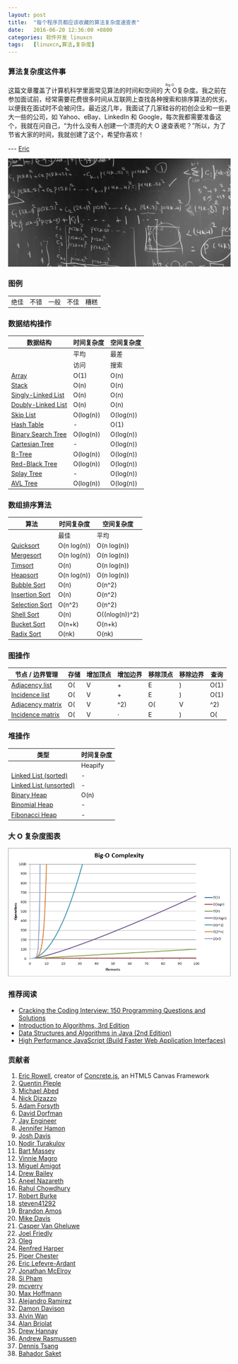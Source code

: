 ```yaml
---
layout: post
title:	"每个程序员都应该收藏的算法复杂度速查表"
date:	2016-06-20 12:36:00 +0800 
categories:	软件开发 linuxcn 
tags:	[linuxcn,算法,复杂度]
---
```



### 算法复杂度这件事


这篇文章覆盖了计算机科学里面常见算法的时间和空间的<ruby> 大 O <rp>  （ </rp> <rt>  Big-O </rt> <rp>  ） </rp></ruby> 复杂度。我之前在参加面试前，经常需要花费很多时间从互联网上查找各种搜索和排序算法的优劣，以便我在面试时不会被问住。最近这几年，我面试了几家硅谷的初创企业和一些更大一些的公司，如 Yahoo、eBay、LinkedIn 和 Google，每次我都需要准备这个，我就在问自己，“为什么没有人创建一个漂亮的大 O 速查表呢？”所以，为了节省大家的时间，我就创建了这个，希望你喜欢！


--- [Eric](https://twitter.com/ericdrowell) 


![](/Asserts/Images/album/201606/20/123606rd6xe34kk2xy392i.jpg)


### 图例




|  |  |  |  |  |
| --- | --- | --- | --- | --- |
| 绝佳 | 不错 | 一般 | 不佳 | 糟糕 |


### 数据结构操作




| 数据结构 | 时间复杂度 | 空间复杂度 |
| --- | --- | --- |
|  | 平均 | 最差 | 最差 |
|  | 访问 | 搜索 | 插入 | 删除 | 访问 | 搜索 | 插入 | 删除 |  |
| [Array](http://en.wikipedia.org/wiki/Array_data_structure) | O(1) | O(n) | O(n) | O(n) | O(1) | O(n) | O(n) | O(n) | O(n) |
| [Stack](http://en.wikipedia.org/wiki/Stack_(abstract_data_type)) | O(n) | O(n) | O(1) | O(1) | O(n) | O(n) | O(1) | O(1) | O(n) |
| [Singly-Linked List](http://en.wikipedia.org/wiki/Singly_linked_list#Singly_linked_lists) | O(n) | O(n) | O(1) | O(1) | O(n) | O(n) | O(1) | O(1) | O(n) |
| [Doubly-Linked List](http://en.wikipedia.org/wiki/Doubly_linked_list) | O(n) | O(n) | O(1) | O(1) | O(n) | O(n) | O(1) | O(1) | O(n) |
| [Skip List](http://en.wikipedia.org/wiki/Skip_list) | O(log(n)) | O(log(n)) | O(log(n)) | O(log(n)) | O(n) | O(n) | O(n) | O(n) | O(n log(n)) |
| [Hash Table](http://en.wikipedia.org/wiki/Hash_table) | - | O(1) | O(1) | O(1) | - | O(n) | O(n) | O(n) | O(n) |
| [Binary Search Tree](http://en.wikipedia.org/wiki/Binary_search_tree) | O(log(n)) | O(log(n)) | O(log(n)) | O(log(n)) | O(n) | O(n) | O(n) | O(n) | O(n) |
| [Cartesian Tree](https://en.wikipedia.org/wiki/Cartesian_tree) | - | O(log(n)) | O(log(n)) | O(log(n)) | - | O(n) | O(n) | O(n) | O(n) |
| [B-Tree](http://en.wikipedia.org/wiki/B_tree) | O(log(n)) | O(log(n)) | O(log(n)) | O(log(n)) | O(log(n)) | O(log(n)) | O(log(n)) | O(log(n)) | O(n) |
| [Red-Black Tree](http://en.wikipedia.org/wiki/Red-black_tree) | O(log(n)) | O(log(n)) | O(log(n)) | O(log(n)) | O(log(n)) | O(log(n)) | O(log(n)) | O(log(n)) | O(n) |
| [Splay Tree](https://en.wikipedia.org/wiki/Splay_tree) | - | O(log(n)) | O(log(n)) | O(log(n)) | - | O(log(n)) | O(log(n)) | O(log(n)) | O(n) |
| [AVL Tree](http://en.wikipedia.org/wiki/AVL_tree) | O(log(n)) | O(log(n)) | O(log(n)) | O(log(n)) | O(log(n)) | O(log(n)) | O(log(n)) | O(log(n)) | O(n) |


### 数组排序算法




| 算法 | 时间复杂度 | 空间复杂度 |
| --- | --- | --- |
|  | 最佳 | 平均 | 最差 | 最差 |
| [Quicksort](http://en.wikipedia.org/wiki/Quicksort) | O(n log(n)) | O(n log(n)) | O(n^2) | O(log(n)) |
| [Mergesort](http://en.wikipedia.org/wiki/Merge_sort) | O(n log(n)) | O(n log(n)) | O(n log(n)) | O(n) |
| [Timsort](http://en.wikipedia.org/wiki/Timsort) | O(n) | O(n log(n)) | O(n log(n)) | O(n) |
| [Heapsort](http://en.wikipedia.org/wiki/Heapsort) | O(n log(n)) | O(n log(n)) | O(n log(n)) | O(1) |
| [Bubble Sort](http://en.wikipedia.org/wiki/Bubble_sort) | O(n) | O(n^2) | O(n^2) | O(1) |
| [Insertion Sort](http://en.wikipedia.org/wiki/Insertion_sort) | O(n) | O(n^2) | O(n^2) | O(1) |
| [Selection Sort](http://en.wikipedia.org/wiki/Selection_sort) | O(n^2) | O(n^2) | O(n^2) | O(1) |
| [Shell Sort](http://en.wikipedia.org/wiki/Shellsort) | O(n) | O((nlog(n))^2) | O((nlog(n))^2) | O(1) |
| [Bucket Sort](http://en.wikipedia.org/wiki/Bucket_sort "Only for integers. k is a number of buckets") | O(n+k) | O(n+k) | O(n^2) | O(n) |
| [Radix Sort](http://en.wikipedia.org/wiki/Radix_sort "Constant number of digits 'k'") | O(nk) | O(nk) | O(nk) | O(n+k) |


### 图操作




| 节点 / 边界管理 | 存储 | 增加顶点 | 增加边界 | 移除顶点 | 移除边界 | 查询 |
| --- | --- | --- | --- | --- | --- | --- |
| [Adjacency list](http://en.wikipedia.org/wiki/Adjacency_list) | O(|V|+|E|) | O(1) | O(1) | O(|V| + |E|) | O(|E|) | O(|V|) |
| [Incidence list](http://en.wikipedia.org/wiki/Incidence_list) | O(|V|+|E|) | O(1) | O(1) | O(|E|) | O(|E|) | O(|E|) |
| [Adjacency matrix](http://en.wikipedia.org/wiki/Adjacency_matrix) | O(|V|^2) | O(|V|^2) | O(1) | O(|V|^2) | O(1) | O(1) |
| [Incidence matrix](http://en.wikipedia.org/wiki/Incidence_matrix) | O(|V| ⋅ |E|) | O(|V| ⋅ |E|) | O(|V| ⋅ |E|) | O(|V| ⋅ |E|) | O(|V| ⋅ |E|) | O(|E|) |


### 堆操作




| 类型 | 时间复杂度 |
| --- | --- |
|  | Heapify | 查找最大值 | 分离最大值 | 提升键 | 插入 | 删除 | 合并 |
| [Linked List (sorted)](http://en.wikipedia.org/wiki/Linked_list) | - | O(1) | O(1) | O(n) | O(n) | O(1) | O(m+n) |
| [Linked List (unsorted)](http://en.wikipedia.org/wiki/Linked_list) | - | O(n) | O(n) | O(1) | O(1) | O(1) | O(1) |
| [Binary Heap](http://en.wikipedia.org/wiki/Binary_heap) | O(n) | O(1) | O(log(n)) | O(log(n)) | O(log(n)) | O(log(n)) | O(m+n) |
| [Binomial Heap](http://en.wikipedia.org/wiki/Binomial_heap) | - | O(1) | O(log(n)) | O(log(n)) | O(1) | O(log(n)) | O(log(n)) |
| [Fibonacci Heap](http://en.wikipedia.org/wiki/Fibonacci_heap) | - | O(1) | O(log(n)) | O(1) | O(1) | O(log(n)) | O(1) |


### 大 O 复杂度图表


![Big O Complexity Graph](/Asserts/Images/album/201606/20/123634szm02anm9jm6qqbs.png "Big O Complexity Graph")


### 推荐阅读


* [Cracking the Coding Interview: 150 Programming Questions and Solutions](http://www.amazon.com/gp/product/098478280X/ref=as_li_tl?ie=UTF8&camp=1789&creative=390957&creativeASIN=098478280X&linkCode=as2&tag=htcatu-20&linkId=B6WXIEKJHEBBWJ7B)
* [Introduction to Algorithms, 3rd Edition](http://www.amazon.com/gp/product/0262033844/ref=as_li_tl?ie=UTF8&camp=1789&creative=390957&creativeASIN=0262033844&linkCode=as2&tag=htcatu-20&linkId=J2PHCTWEAND3YQF4)
* [Data Structures and Algorithms in Java (2nd Edition)](http://www.amazon.com/gp/product/0672324539/ref=as_li_tl?ie=UTF8&camp=1789&creative=390957&creativeASIN=0672324539&linkCode=as2&tag=htcatu-20&linkId=Y4KPAZH5PFHYXMBA)
* [High Performance JavaScript (Build Faster Web Application Interfaces)](http://www.amazon.com/gp/product/059680279X/ref=as_li_tl?ie=UTF8&camp=1789&creative=390957&creativeASIN=059680279X&linkCode=as2&tag=htcatu-20&linkId=WUNMGD5EARDJZKTT)


### 贡献者


1. [Eric Rowell](https://github.com/ericdrowell), creator of [Concrete.js](http://www.concretejs.com/), an HTML5 Canvas Framework
2. [Quentin Pleple](https://github.com/qpleple)
3. [Michael Abed](https://github.com/vault)
4. [Nick Dizazzo](https://github.com/ndizazzo)
5. [Adam Forsyth](https://github.com/agfor)
6. [David Dorfman](https://github.com/d3dave)
7. [Jay Engineer](https://github.com/jay754)
8. [Jennifer Hamon](https://github.com/jhamon)
9. [Josh Davis](https://github.com/jdavis)
10. [Nodir Turakulov](https://github.com/nodirt)
11. [Bart Massey](https://github.com/BartMassey)
12. [Vinnie Magro](https://github.com/vmagro)
13. [Miguel Amigot](https://github.com/miguel5)
14. [Drew Bailey](https://github.com/makosblade)
15. [Aneel Nazareth](https://github.com/WanderingStar)
16. [Rahul Chowdhury](https://github.com/rahulc93)
17. [Robert Burke](https://github.com/sharpobject)
18. [steven41292](https://github.com/steven41292)
19. [Brandon Amos](https://github.com/bamos)
20. [Mike Davis](https://github.com/dodgymike)
21. [Casper Van Gheluwe](https://github.com/caspervg)
22. [Joel Friedly](https://github.com/jfriedly)
23. [Oleg](https://github.com/cristaloleg)
24. [Renfred Harper](https://github.com/renfredxh)
25. [Piper Chester](https://github.com/piperchester)
26. [Eric Lefevre-Ardant](https://github.com/elefevre)
27. [Jonathan McElroy](https://github.com/jonathanmcelroy)
28. [Si Pham](https://github.com/phamtrisi)
29. [mcverry](https://github.com/mcverry)
30. [Max Hoffmann](https://github.com/mhoffman)
31. [Alejandro Ramirez](https://github.com/j4n0)
32. [Damon Davison](https://github.com/allolex)
33. [Alvin Wan](https://github.com/alvinwan)
34. [Alan Briolat](https://github.com/alanbriolat)
35. [Drew Hannay](https://github.com/drewhannay)
36. [Andrew Rasmussen](https://github.com/andyras)
37. [Dennis Tsang](https://github.com/DennisTT)
38. [Bahador Saket](https://github.com/BahadorSaket)
